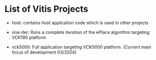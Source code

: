 # List of Vitis Projects

* host: contains host application code which is used in other projects

* one-iter: Runs a complete iteration of the ePlace algorithm targeting VCK190 platform

* vck5000: Full application targeting VCK5000 platform. (Current main focus of development 03/2024)